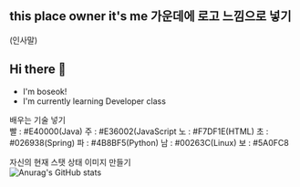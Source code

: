 <!--
**choiboseok/choiboseok** is a ✨ _special_ ✨ repository because its `README.md` (this file) appears on your GitHub profile.

Here are some ideas to get you started:

- 🔭 I’m currently working on ...
- 🌱 I’m currently learning ...
- 👯 I’m looking to collaborate on ...
- 🤔 I’m looking for help with ...
- 💬 Ask me about ...
- 📫 How to reach me: ...
- 😄 Pronouns: ...
- ⚡ Fun fact: ...
-->
## this place owner it's me 가운데에 로고 느낌으로 넣기
(인사말)
## Hi there 👋
- I'm boseok!
- I'm currently learning Developer class

배우는 기술 넣기<br>
  빨 : #E40000(Java)
  주 : #E36002(JavaScript
  노 : #F7DF1E(HTML)
  초 : #026938(Spring)
  파 : #4B8BF5(Python)
  남 : #00263C(Linux)
  보 : #5A0FC8

자신의 현재 스탯 상태 이미지 만들기
<br>
![Anurag's GitHub stats](https://github-readme-stats.vercel.app/api?username=choiboseok&show_icons=true&theme=dracula)

